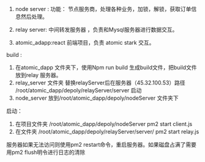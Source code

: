 1. node server :
     功能： 节点服务商，处理各种业务，加锁，解锁，获取订单信息然后处理。
     
3. relay server: 中间转发服务器 ，负责和Mysql服务器进行数据交互。
  
4. atomic_adapp:react 前端项目，负责 atomic stark 交互。

build :
  1. 在atomic_dapp 文件夹下，使用Npm run build 生成build文件，把build文件放到relay 服务器。
  2. relay_server 文件夹 替换relayServer后在服务器（45.32.100.53）路径 /root/atomic_dapp/depoly/relayServer/server 启动
  3. node_server 放到/root/atomic_dapp/depoly/nodeServer 文件夹下
     
启动：
 1. 在项目文件夹 /root/atomic_dapp/depoly/nodeServer pm2 start client.js
 2. 在文件夹 /root/atomic_dapp/depoly/relayServer/server/ pm2 start relay.js

 服务器如果无法访问则使用pm2 restart命令，重启服务器。如果磁盘占满了需要用pm2 flush明令进行日志的清除
